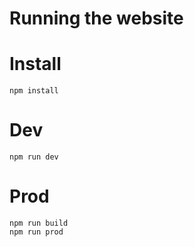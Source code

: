 Running the website
===========

# Install

```
npm install
```

# Dev

```
npm run dev
```

# Prod

```
npm run build
npm run prod
```
